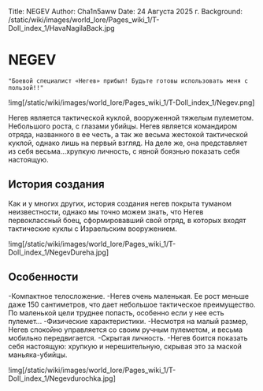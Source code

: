 Title: NEGEV
Author: Cha1n5aww
Date: 24 Августа 2025 г.
Background: /static/wiki/images/world_lore/Pages_wiki_1/T-Doll_index_1/HavaNagilaBack.jpg

# NEGEV
```
"Боевой специалист «Негев» прибыл! Будьте готовы использовать меня с пользой!!"
```
!img[/static/wiki/images/world_lore/Pages_wiki_1/T-Doll_index_1/Negev.png]

Негев является тактической куклой, вооруженной тяжелым пулеметом. Небольшого роста, с глазами убийцы. Негев является командиром отряда, названного в ее честь, а так же весьма жестокой тактической куклой, однако лишь на первый взгляд. На деле же, она представляет из себя весьма...хрупкую личность, с явной боязнью показать себя настоящую.

## История создания
Как и у многих других, история создания негев покрыта туманом неизвестности, однако мы точно можем знать, что Негев первоклассный боец, сформировавший свой отряд, в которых входят тактические куклы с Израельским вооружением.

!img[/static/wiki/images/world_lore/Pages_wiki_1/T-Doll_index_1/NegevDureha.jpg]

## Особенности
-Компактное телосложение. -Негев очень маленькая. Ее рост меньше даже 150 сантиметров, что дает небольшое тактическое преимущество. По маленькой цели труднее попасть, особенно если у нее есть пулемет...
-Физические характеристики. -Несмотря на малый размер, Негев спокойно управляется со своим ручным пулеметом, и весьма мобильно передвигается.
-Скрытая личность. -Негев боится показать себя настоящую: хрупкую и нерешительную, скрывая это за маской маньяка-убийцы.

!img[/static/wiki/images/world_lore/Pages_wiki_1/T-Doll_index_1/Negevdurochka.jpg]
